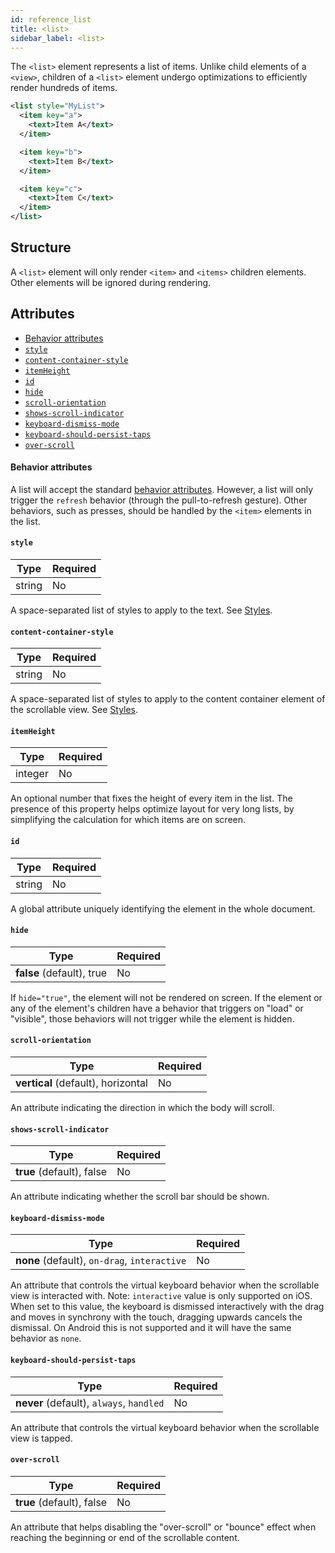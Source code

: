 ```yaml
---
id: reference_list
title: <list>
sidebar_label: <list>
---
```


The `<list>` element represents a list of items. Unlike child elements of a `<view>`, children of a `<list>` element undergo optimizations to efficiently render hundreds of items.

```xml
<list style="MyList">
  <item key="a">
    <text>Item A</text>
  </item>

  <item key="b">
    <text>Item B</text>
  </item>

  <item key="c">
    <text>Item C</text>
  </item>
</list>
```

## Structure

A `<list>` element will only render `<item>` and `<items>` children elements. Other elements will be ignored during rendering.

## Attributes

- [Behavior attributes](#behavior-attributes)
- [`style`](#style)
- [`content-container-style`](#content-container-style)
- [`itemHeight`](#itemheight)
- [`id`](#id)
- [`hide`](#hide)
- [`scroll-orientation`](#scroll-orientation)
- [`shows-scroll-indicator`](#shows-scroll-indicator)
- [`keyboard-dismiss-mode`](#keyboard-dismiss-mode)
- [`keyboard-should-persist-taps`](#keyboard-should-persist-taps)
- [`over-scroll`](#over-scroll)

#### Behavior attributes

A list will accept the standard [behavior attributes](/docs/reference_behavior_attributes). However, a list will only trigger the `refresh` behavior (through the pull-to-refresh gesture). Other behaviors, such as presses, should be handled by the `<item>` elements in the list.

#### `style`

| Type   | Required |
| ------ | -------- |
| string | No       |

A space-separated list of styles to apply to the text. See [Styles](/docs/reference_style).

#### `content-container-style`

| Type   | Required |
| ------ | -------- |
| string | No       |

A space-separated list of styles to apply to the content container element of the scrollable view. See [Styles](/docs/reference_style).

#### `itemHeight`

| Type    | Required |
| ------- | -------- |
| integer | No       |

An optional number that fixes the height of every item in the list. The presence of this property helps optimize layout for very long lists, by simplifying the calculation for which items are on screen.

#### `id`

| Type   | Required |
| ------ | -------- |
| string | No       |

A global attribute uniquely identifying the element in the whole document.

#### `hide`

| Type                      | Required |
| ------------------------- | -------- |
| **false** (default), true | No       |

If `hide="true"`, the element will not be rendered on screen. If the element or any of the element's children have a behavior that triggers on "load" or "visible", those behaviors will not trigger while the element is hidden.

#### `scroll-orientation`

| Type                               | Required |
| ---------------------------------- | -------- |
| **vertical** (default), horizontal | No       |

An attribute indicating the direction in which the body will scroll.

#### `shows-scroll-indicator`

| Type                      | Required |
| ------------------------- | -------- |
| **true** (default), false | No       |

An attribute indicating whether the scroll bar should be shown.

#### `keyboard-dismiss-mode`

| Type                                         | Required |
| -------------------------------------------- | -------- |
| **none** (default), `on-drag`, `interactive` | No       |

An attribute that controls the virtual keyboard behavior when the scrollable view is interacted with. Note: `interactive` value is only supported on iOS. When set to this value, the keyboard is dismissed interactively with the drag and moves in synchrony with the touch, dragging upwards cancels the dismissal. On Android this is not supported and it will have the same behavior as `none`.

#### `keyboard-should-persist-taps`

| Type                                     | Required |
| ---------------------------------------- | -------- |
| **never** (default), `always`, `handled` | No       |

An attribute that controls the virtual keyboard behavior when the scrollable view is tapped.

#### `over-scroll`

| Type                      | Required |
| ------------------------- | -------- |
| **true** (default), false | No       |

An attribute that helps disabling the "over-scroll" or "bounce" effect when reaching the beginning or end of the scrollable content.
